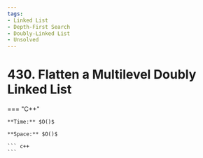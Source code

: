 ```yaml
---
tags:
- Linked List
- Depth-First Search
- Doubly-Linked List
- Unsolved
---
```



# 430. Flatten a Multilevel Doubly Linked List

=== "C++"

    **Time:** $O()$

    **Space:** $O()$

    ``` c++
    ```